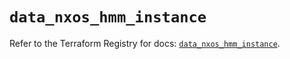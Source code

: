# `data_nxos_hmm_instance`

Refer to the Terraform Registry for docs: [`data_nxos_hmm_instance`](https://registry.terraform.io/providers/ciscodevnet/nxos/0.5.10/docs/data-sources/hmm_instance).
